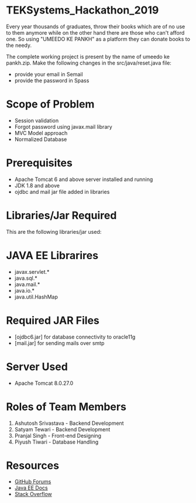 # TEKSystems_Hackathon_2019
Every year thousands of graduates, throw their books which are of no use to them anymore while on the other hand there are those who can't afford one. So using "UMEEDO KE PANKH" as a platform they can donate books to the needy.

The complete working project is present by the name of umeedo ke pankh.zip.
Make the following changes in the src/java/reset.java file:
 * provide your email in Semail
 * provide the password in Spass

# Scope of Problem
 * Session validation
 * Forgot password using javax.mail library
 * MVC Model approach
 * Normalized Database

# Prerequisites
 * Apache Tomcat 6 and above server installed and running
 * JDK 1.8 and above
 * ojdbc and mail jar file added in libraries

# Libraries/Jar Required
This are the following libraries/jar used:

# JAVA EE Librarires
 * javax.servlet.*
 * java.sql.*
 * java.mail.*
 * java.io.*
 * java.util.HashMap
 
# Required JAR Files
  * [ojdbc6.jar] for database connectivity to oracle11g
  * [mail.jar] for sending mails over smtp
  
# Server Used
  * Apache Tomcat 8.0.27.0

# Roles of Team Members
1. Ashutosh Srivastava  - Backend Development
2. Satyam Tewari        - Backend Development
3. Pranjal Singh        - Front-end  Designing
4. Piyush Tiwari        - Database Handling

# Resources
 * [GitHub Forums](https://github.community/)
 * [Java EE Docs](https://docs.oracle.com/)
 * [Stack Overflow](https://stackoverflow.com/)
